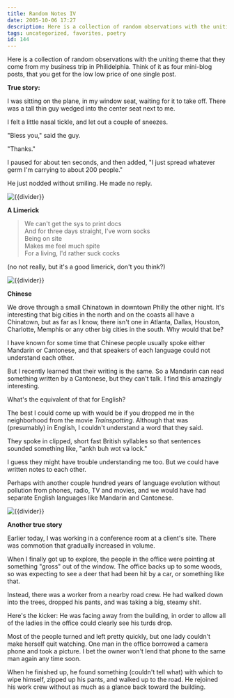 ```yaml
---
title: Random Notes IV
date: 2005-10-06 17:27
description: Here is a collection of random observations with the uniting theme that they come from my business trip in Philidelphia.  Think of it as four mini-blog posts, that you get for the low low price of one single post.
tags: uncategorized, favorites, poetry
id: 144
---
```

Here is a collection of random observations with the uniting theme that they come from my business trip in Philidelphia.  Think of it as four mini-blog posts, that you get for the low low price of one single post.

**True story:**

I was sitting on the plane, in my window seat, waiting for it to take off.  There was a tall thin guy wedged into the center seat next to me.

I felt a little nasal tickle, and let out a couple of sneezes.

"Bless you," said the guy.

"Thanks."

I paused for about ten seconds, and then added, "I just spread whatever germ I'm carrying to about 200 people."

He just nodded without smiling.  He made no reply.

<p><img src="/img/greenline.gif" class="greenline" alt="{{divider}}" /></p>

**A Limerick**

<blockquote>We can't get the sys to print docs<br>
And for three days straight, I've worn socks<br>
Being on site<br>
Makes me feel much spite<br>
For a living, I'd rather suck cocks</blockquote>

(no not really, but it's a good limerick, don't you think?)

<p><img src="/img/greenline.gif" class="greenline" alt="{{divider}}" /></p>

**Chinese**

We drove through a small Chinatown in downtown Philly the other night.  It's interesting that big cities in the north and on the coasts all have a Chinatown, but as far as I know, there isn't one in Atlanta, Dallas, Houston, Charlotte, Memphis or any other big cities in the south.  Why would that be?

I have known for some time that Chinese people usually spoke either Mandarin or Cantonese, and that speakers of each language could not understand each other.

But I recently learned that their writing is the same.  So a Mandarin can read something written by a Cantonese, but they can't talk.  I find this amazingly interesting.

What's the equivalent of that for English?

The best I could come up with would be if you dropped me in the neighborhood from the movie <i>Trainspotting</i>.  Although that was (presumably) in English, I couldn't understand a word that they said.  

They spoke in clipped, short fast British syllables so that sentences sounded something like, "ankh buh wot va lock."

I guess they might have trouble understanding me too.  But we could have written notes to each other.

Perhaps with another couple hundred years of language evolution without pollution from phones, radio, TV and movies, and we would have had separate English languages like Mandarin and Cantonese.

<p><img src="/img/greenline.gif" class="greenline" alt="{{divider}}" /></p>

**Another true story**

Earlier today, I was working in a conference room at a client's site.  There was commotion that gradually increased in volume.

When I finally got up to explore, the people in the office were pointing at something "gross" out of the window.  The office backs up to some woods, so was expecting to see a deer that had been hit by a car, or something like that.

Instead, there was a worker from a nearby road crew.  He had walked down into the trees, dropped his pants, and was taking a big, steamy shit.

Here's the kicker:  He was facing away from the building, in order to allow all of the ladies in the office could clearly see his turds drop.

Most of the people turned and left pretty quickly, but one lady couldn't make herself quit watching.  One man in the office borrowed a camera phone and took a picture.  I bet the owner won't lend that phone to the same man again any time soon.

When he finished up, he found something (couldn't tell what) with which to wipe himself, zipped up his pants, and walked up to the road.  He rejoined his work crew without as much as a glance back toward the building.
